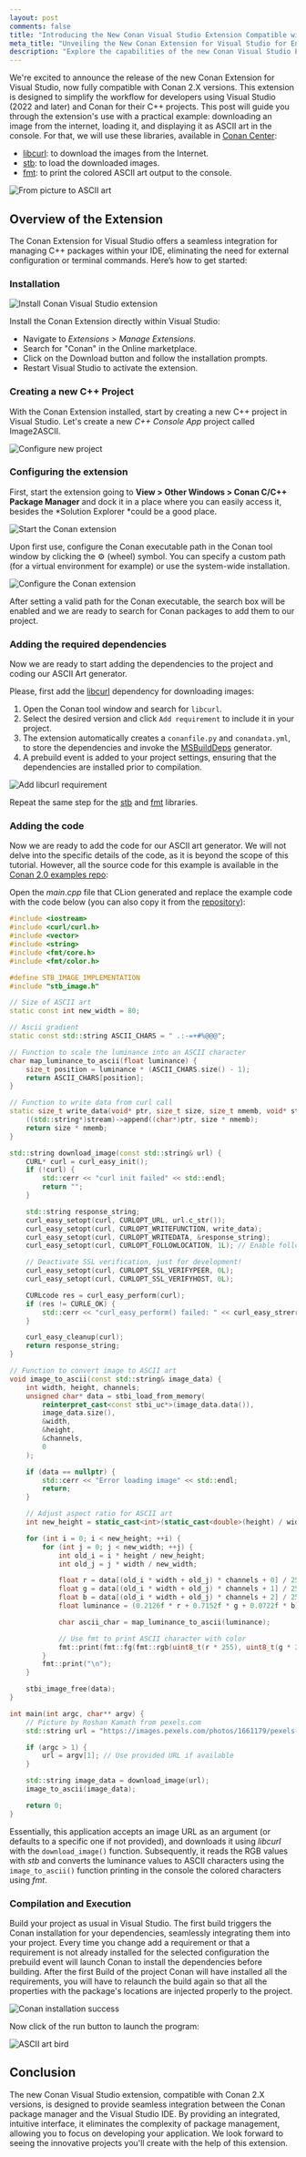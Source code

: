 ```yaml
---
layout: post
comments: false
title: "Introducing the New Conan Visual Studio Extension Compatible with Conan 2"
meta_title: "Unveiling the New Conan Extension for Visual Studio for Enhanced C++ Package Management - Conan Blog"
description: "Explore the capabilities of the new Conan Visual Studio Extension, enhancing C++ development with an illustrative example using libcurl for internet-based image loading."
---
```


We're excited to announce the release of the new Conan Extension for Visual Studio, now
fully compatible with Conan 2.X versions. This extension is designed to simplify the
workflow for developers using Visual Studio (2022 and later) and Conan for their C++
projects. This post will guide you through the extension's use with a practical example:
downloading an image from the internet, loading it, and displaying it as ASCII art in the
console. For that, we will use these libraries, available in [Conan
Center](https://conan.io/center):

- [libcurl](https://conan.io/center/recipes/libcurl): to download the images from the
  Internet.
- [stb](https://conan.io/center/recipes/stb): to load the downloaded images.
- [fmt](https://conan.io/center/recipes/fmt): to print the colored ASCII art output to the
  console. 


<p class="centered">
    <img  src="{{ site.baseurl }}/assets/post_images/2024-03-22/transformation.png" style="display: block; margin-left: auto; margin-right: auto;" alt="From picture to ASCII art"/>
</p>


## Overview of the Extension

The Conan Extension for Visual Studio offers a seamless integration for managing C++
packages within your IDE, eliminating the need for external configuration or terminal
commands. Here’s how to get started:

### Installation

<p class="centered">
    <img  src="{{ site.baseurl }}/assets/post_images/2024-03-22/manage-extensions-conan.png" style="display: block; margin-left: auto; margin-right: auto;" alt="Install Conan Visual Studio extension"/>
</p>

Install the Conan Extension directly within Visual Studio:

- Navigate to *Extensions > Manage Extensions*.
- Search for "Conan" in the Online marketplace.
- Click on the Download button and follow the installation prompts.
- Restart Visual Studio to activate the extension.

### Creating a new C++ Project

With the Conan Extension installed, start by creating a new C++ project in Visual Studio.
Let's create a new *C++ Console App* project called Image2ASCII.

<p class="centered">
    <img  src="{{ site.baseurl }}/assets/post_images/2024-03-22/configure-new-project.png" style="display: block; margin-left: auto; margin-right: auto;" alt="Configure new project"/>
</p>

### Configuring the extension

First, start the extension going to **View > Other Windows > Conan C/C++ Package Manager**
and dock it in a place where you can easily access it, besides the *Solution Explorer
*could be a good place.

<p class="centered">
    <img  src="{{ site.baseurl }}/assets/post_images/2024-03-22/view-other-windows-conan.png" style="display: block; margin-left: auto; margin-right: auto;" alt="Start the Conan extension"/>
</p>

Upon first use, configure the Conan executable path in the Conan tool window by clicking
the ⚙️ (wheel) symbol. You can specify a custom path (for a virtual environment for
example) or use the system-wide installation.

<p class="centered">
    <img  src="{{ site.baseurl }}/assets/post_images/2024-03-22/configure-extension.png" style="display: block; margin-left: auto; margin-right: auto;" alt="Configure the Conan extension"/>
</p>

After setting a valid path for the Conan executable, the search box will be enabled and we
are ready to search for Conan packages to add them to our project.

### Adding the required dependencies

Now we are ready to start adding the dependencies to the project and coding our ASCII Art
generator.

Please, first add the [libcurl](https://conan.io/center/recipes/libcurl) dependency for
downloading images:

1. Open the Conan tool window and search for `libcurl`.
2. Select the desired version and click `Add requirement` to include it in your project.
3. The extension automatically creates a `conanfile.py` and `conandata.yml`, to store the
   dependencies and invoke the
   [MSBuildDeps](https://docs.conan.io/2/reference/tools/microsoft/msbuilddeps.html)
   generator.
4. A prebuild event is added to your project settings, ensuring that the dependencies are
   installed prior to compilation.

<p class="centered">
    <img  src="{{ site.baseurl }}/assets/post_images/2024-03-22/select-libraries.png" style="display: block; margin-left: auto; margin-right: auto;" alt="Add libcurl requirement"/>
</p>

Repeat the same step for the [stb](https://conan.io/center/recipes/stb) and
[fmt](https://conan.io/center/recipes/fmt) libraries.

### Adding the code

Now we are ready to add the code for our ASCII art generator. We will not delve into the
specific details of the code, as it is beyond the scope of this tutorial. However, all the
source code for this example is available in the [Conan 2.0 examples
repo](https://github.com/conan-io/examples2/tree/main/examples/libraries/libcurl/ascii_art_color):

Open the *main.cpp* file that CLion generated and replace the example code with the code
below (you can also copy it from the
[repository](https://github.com/conan-io/examples2/tree/main/examples/libraries/libcurl/ascii_art_color/asciiartgen.cpp)):


```cpp
#include <iostream>
#include <curl/curl.h>
#include <vector>
#include <string>
#include <fmt/core.h>
#include <fmt/color.h>

#define STB_IMAGE_IMPLEMENTATION
#include "stb_image.h"

// Size of ASCII art
static const int new_width = 80;

// Ascii gradient
static const std::string ASCII_CHARS = " .:-=+#%@@@";

// Function to scale the luminance into an ASCII character
char map_luminance_to_ascii(float luminance) {
    size_t position = luminance * (ASCII_CHARS.size() - 1);
    return ASCII_CHARS[position];
}

// Function to write data from curl call
static size_t write_data(void* ptr, size_t size, size_t nmemb, void* stream) {
    ((std::string*)stream)->append((char*)ptr, size * nmemb);
    return size * nmemb;
}

std::string download_image(const std::string& url) {
    CURL* curl = curl_easy_init();
    if (!curl) {
        std::cerr << "curl init failed" << std::endl;
        return "";
    }

    std::string response_string;
    curl_easy_setopt(curl, CURLOPT_URL, url.c_str());
    curl_easy_setopt(curl, CURLOPT_WRITEFUNCTION, write_data);
    curl_easy_setopt(curl, CURLOPT_WRITEDATA, &response_string);
    curl_easy_setopt(curl, CURLOPT_FOLLOWLOCATION, 1L); // Enable following redirection

    // Deactivate SSL verification, just for development!
    curl_easy_setopt(curl, CURLOPT_SSL_VERIFYPEER, 0L);
    curl_easy_setopt(curl, CURLOPT_SSL_VERIFYHOST, 0L);

    CURLcode res = curl_easy_perform(curl);
    if (res != CURLE_OK) {
        std::cerr << "curl_easy_perform() failed: " << curl_easy_strerror(res) << std::endl;
    }

    curl_easy_cleanup(curl);
    return response_string;
}

// Function to convert image to ASCII art
void image_to_ascii(const std::string& image_data) {
    int width, height, channels;
    unsigned char* data = stbi_load_from_memory(
        reinterpret_cast<const stbi_uc*>(image_data.data()),
        image_data.size(),
        &width,
        &height,
        &channels,
        0
    );

    if (data == nullptr) {
        std::cerr << "Error loading image" << std::endl;
        return;
    }

    // Adjust aspect ratio for ASCII art
    int new_height = static_cast<int>(static_cast<double>(height) / width * new_width * 0.45);

    for (int i = 0; i < new_height; ++i) {
        for (int j = 0; j < new_width; ++j) {
            int old_i = i * height / new_height;
            int old_j = j * width / new_width;

            float r = data[(old_i * width + old_j) * channels + 0] / 255.0f;
            float g = data[(old_i * width + old_j) * channels + 1] / 255.0f;
            float b = data[(old_i * width + old_j) * channels + 2] / 255.0f;
            float luminance = (0.2126f * r + 0.7152f * g + 0.0722f * b);

            char ascii_char = map_luminance_to_ascii(luminance);

            // Use fmt to print ASCII character with color
            fmt::print(fmt::fg(fmt::rgb(uint8_t(r * 255), uint8_t(g * 255), uint8_t(b * 255))), "{}", ascii_char);
        }
        fmt::print("\n");
    }

    stbi_image_free(data);
}

int main(int argc, char** argv) {
    // Picture by Roshan Kamath from pexels.com
    std::string url = "https://images.pexels.com/photos/1661179/pexels-photo-1661179.jpeg";

    if (argc > 1) {
        url = argv[1]; // Use provided URL if available
    }

    std::string image_data = download_image(url);
    image_to_ascii(image_data);

    return 0;
}
```

Essentially, this application accepts an image URL as an argument (or defaults to a
specific one if not provided), and downloads it using *libcurl* with the
``download_image()`` function. Subsequently, it reads the RGB values with *stb* and
converts the luminance values to ASCII characters using the ``image_to_ascii()`` function
printing in the console the colored characters using *fmt*.

### Compilation and Execution

Build your project as usual in Visual Studio. The first build triggers the Conan
installation for your dependencies, seamlessly integrating them into your project. Every
time you change add a requirement or that a requirement is not already installed for the
selected configuration the prebuild event will launch Conan to install the dependencies
before building. After the first Build of the project Conan will have installed all the
requirements, you will have to relaunch the build again so that all the properties with the package's locations are
injected properly to the project.

<p class="centered">
    <img  src="{{ site.baseurl }}/assets/post_images/2024-03-22/conan-installation-success.png" style="display: block; margin-left: auto; margin-right: auto;" alt="Conan installation success"/>
</p>

Now click of the run button to launch the program:

<p class="centered">
    <img  src="{{ site.baseurl }}/assets/post_images/2024-03-22/bird.png" style="display: block; margin-left: auto; margin-right: auto;" alt="ASCII art bird"/>
</p>

## Conclusion

The new Conan Visual Studio extension, compatible with Conan 2.X versions, is designed to
provide seamless integration between the Conan package manager and the Visual Studio IDE.
By providing an integrated, intuitive interface, it eliminates the complexity of package
management, allowing you to focus on developing your application. We look forward to
seeing the innovative projects you'll create with the help of this extension.
